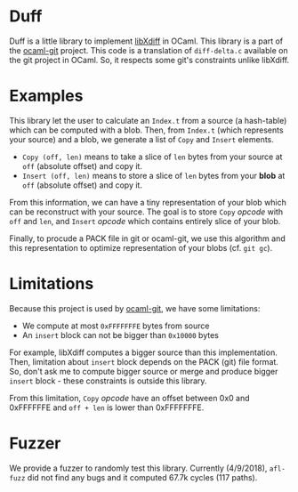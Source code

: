 Duff
====

Duff is a little library to implement
[libXdiff](http://www.xmailserver.org/xdiff-lib.html) in OCaml. This library is
a part of the [ocaml-git](https://github.com/mirage/ocaml-git) project. This
code is a translation of `diff-delta.c` available on the git project in OCaml.
So, it respects some git's constraints unlike libXdiff.

Examples
========

This library let the user to calculate an `Index.t` from a source (a hash-table)
which can be computed with a blob. Then, from `Index.t` (which represents your
source) and a blob, we generate a list of `Copy` and `Insert` elements.

- `Copy (off, len)` means to take a slice of `len` bytes from your source at
  `off` (absolute offset) and copy it.
- `Insert (off, len)` means to store a slice of `len` bytes from your __blob__
  at `off` (absolute offset) and copy it.
  
From this information, we can have a tiny representation of your blob which can
be reconstruct with your source. The goal is to store `Copy` *opcode* with `off`
and `len`, and `Insert` *opcode* which contains entirely slice of your blob.

Finally, to procude a PACK file in git or ocaml-git, we use this algorithm and
this representation to optimize representation of your blobs (cf. `git gc`).

Limitations
===========

Because this project is used by
[ocaml-git](https://github.com/mirage/ocaml-git), we have some limitations:

- We compute at most `0xFFFFFFFE` bytes from source
- An `insert` block can not be bigger than `0x10000` bytes

For example, libXdiff computes a bigger source than this implementation. Then,
limitation about `insert` block depends on the PACK (git) file format. So, don't
ask me to compute bigger source or merge and produce bigger `insert` block -
these constraints is outside this library.

From this limitation, `Copy` *opcode* have an offset between 0x0 and 0xFFFFFFE
and `off + len` is lower than 0xFFFFFFFE.

Fuzzer
======

We provide a fuzzer to randomly test this library. Currently (4/9/2018),
`afl-fuzz` did not find any bugs and it computed 67.7k cycles (117 paths).
